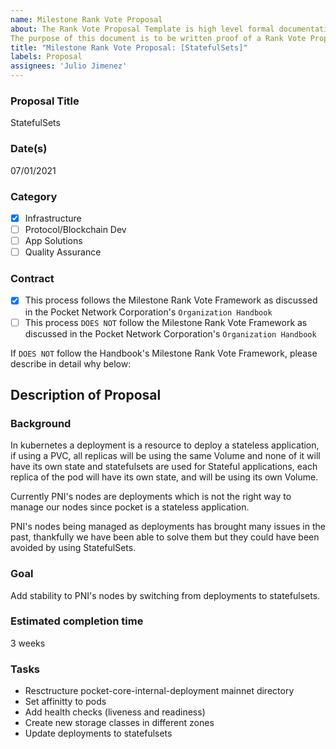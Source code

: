 ```yaml
---
name: Milestone Rank Vote Proposal
about: The Rank Vote Proposal Template is high level formal documentation of the Milestone Rank Vote Proposal PNI's Rank Vote Framework.
The purpose of this document is to be written proof of a Rank Vote Proposal made by a PNI member for the official audit trail.  
title: "Milestone Rank Vote Proposal: [StatefulSets]"
labels: Proposal
assignees: 'Julio Jimenez'
---
```


### Proposal Title 
StatefulSets
### Date(s)
07/01/2021
### Category
- [x] Infrastructure
- [ ] Protocol/Blockchain Dev
- [ ] App Solutions
- [ ] Quality Assurance
### Contract
- [x] This process follows the Milestone Rank Vote Framework as discussed in the Pocket Network Corporation's `Organization Handbook`
- [ ] This process `DOES NOT` follow the Milestone Rank Vote Framework as discussed in the Pocket Network Corporation's `Organization Handbook`

If `DOES NOT` follow the Handbook's Milestone Rank Vote Framework, please describe in detail why below:

## Description of Proposal
### Background
In kubernetes a deployment is a resource to deploy a stateless application, if using a PVC, all replicas will be using the same Volume and none of it will have its own state and statefulsets are used for Stateful applications, each replica of the pod will have its own state, and will be using its own Volume.

Currently PNI's nodes are deployments which is not the right way to manage our nodes since pocket is a stateless application. 

PNI's nodes being managed as deployments has brought many issues in the past, thankfully we have been able to solve them but they could have been avoided by using StatefulSets.

### Goal
Add stability to PNI's nodes by switching from deployments to statefulsets.


### Estimated completion time
3 weeks

### Tasks
- Resctructure pocket-core-internal-deployment mainnet directory
- Set affinitty to pods
- Add health checks (liveness and readiness)
- Create new storage classes in different zones
- Update deployments to statefulsets